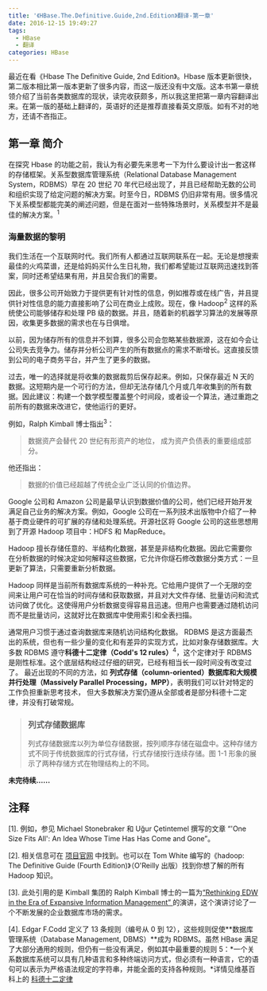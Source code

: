 ```yaml
---
title: '《HBase.The.Definitive.Guide,2nd.Edition》翻译-第一章'
date: 2016-12-15 19:49:27
tags:
  - HBase
  - 翻译
categories: HBase
---
```


最近在看《Hbase The Definitive Guide, 2nd Edition》。Hbase 版本更新很快，第二版本相比第一版本更新了很多内容，而这一版还没有中文版。这本书第一章统领介绍了当前各类数据库的现状，读完收获颇多，所以我这里把第一章内容翻译出来。在第一版的基础上翻译的，英语好的还是推荐直接看英文原版。如有不对的地方，还请不吝指正。

<!-- more -->

## 第一章 简介

在探究 Hbase 的功能之前，我认为有必要先来思考一下为什么要设计出一套这样的存储框架。关系型数据库管理系统（Relational Database Management System，RDBMS）早在 20 世纪 70 年代已经出现了，并且已经帮助无数的公司和组织实现了给定问题的解决方案。时至今日，RDBMS 仍旧非常有用。很多情况下关系模型都能完美的阐述问题，但是在面对一些特殊场景时，关系模型并不是最佳的解决方案。<sup>1</sup>

### 海量数据的黎明

我们生活在一个互联网时代。我们所有人都通过互联网联系在一起。无论是想搜索最佳的火鸡菜谱，还是给妈妈买什么生日礼物，我们都希望能过互联网迅速找到答案，同时还希望结果有用，并且契合我们的需要。

因此，很多公司开始致力于提供更有针对性的信息，例如推荐或在线广告，并且提供针对性信息的能力直接影响了公司在商业上成败。现在，像 Hadoop<sup>2</sup> 这样的系统使公司能够储存和处理 PB 级的数据。并且，随着新的机器学习算法的发展等原因，收集更多数据的需求也在与日俱增。

以前，因为储存所有的信息并不划算，很多公司会忽略某些数据源，这在如今会让公司失去竞争力。储存并分析公司产生的所有数据点的需求不断增长。这直接反馈到公司的电子商务平台，并产生了更多的数据。

过去，唯一的选择就是将收集的数据裁剪后保存起来。例如，只保存最近 N 天的数据。这短期内是一个可行的方法，但却无法存储几个月或几年收集到的所有数据。因此建议：构建一个数学模型覆盖整个时间段，或者设一个算法，通过重跑之前所有的数据来改进它，使他运行的更好。

例如，Ralph Kimball 博士指出<sup>3</sup>：

> 数据资产会替代 20 世纪有形资产的地位， 成为资产负债表的重要组成部分。

他还指出：

> 数据的价值已经超越了传统企业广泛认同的价值边界。

Google 公司和 Amazon 公司是最早认识到数据价值的公司，他们已经开始开发满足自己业务的解决方案。例如，Google 公司在一系列技术出版物中介绍了一种基于商业硬件的可扩展的存储和处理系统。开源社区将 Google 公司的这些思想用到了开源 Hadoop 项目中：HDFS 和 MapReduce。

Hadoop 擅长存储任意的、半结构化数据，甚至是非结构化数据。因此它需要你在分析数据的时候决定如何解释这些数据，它允许你燧石修改数据分类方式：一旦更新了算法，只需要重新分析数据。

Hadoop 同样是当前所有数据库系统的一种补充。它给用户提供了一个无限的空间来让用户可在恰当的时间存储和获取数据，并且对大文件存储、批量访问和流式访问做了优化。这使得用户分析数据变得容易且迅速。但用户也需要通过随机访问而不是批量访问，这就好比在数据库中使用索引和全表扫描。

通常用户习惯于通过查询数据库来随机访问结构化数据。 RDBMS 是这方面最杰出的系统，但也有一些少量的变化和有差异的实现方式，比如对象存储数据库。大多数 RDBMS 遵守**科德十二定律（Codd's 12 rules）**<sup>4</sup>，这个定律对于 RDBMS 是刚性标准。这个底层结构经过仔细的研究，已经有相当长一段时间没有改变过了。 最近出现的不同的方法，如 **列式存储（column-oriented）**数据库和**大规模并行处理（Massively Parallel Processing，MPP）**，表明我们可以针对特定的工作负担重新思考技术， 但大多数解决方案仍遵从全部或者是部分科德十二定律，并没有打破常规。

> ### 列式存储数据库
> 列式存储数据库以列为单位存储数据，按列顺序存储在磁盘中。这种存储方式不同于传统数据库的行式存储，行式存储按行连续存储。图 1-1 形象的展示了两种存储方式在物理结构上的不同。

**未完待续……**

## 注释

[1]. 例如，参见 Michael Stonebraker 和 Uğur Çetintemel 撰写的文章 “'One Size Fits All': An Idea Whose Time Has Has Come and Gone”。

[2]. 相关信息可在 [项目官网](http://hadoop.apache.org/) 中找到。也可以在 Tom White 编写的《hadoop: The Definitive Guide (Fourth Edition)》（O'Reilly 出版）找到你想了解的所有 Hadoop 知识。

[3]. 此处引用的是 Kimball 集团的 Ralph Kimball 博士的一篇为[“Rethinking EDW in the Era of Expansive Information Management” ](https://www.informatica.com/campaigns/rethink_edw_kimball.pdf)的演讲，这个演讲讨论了一个不断发展的企业数据库市场的需求。

[4]. Edgar F.Codd 定义了 13 条规则（编号从 0 到 12），这些规则促使**数据库管理系统（Database Management, DBMS）**成为 RDBMS。虽然 HBase 满足了大部分通用的规则，但仍有一些没有满足，例如其中最重要的规则 5：*一个关系数据库系统可以具有几种语言和多种终端访问方式，但必须有一种语言，它的语句可以表示为严格语法规定的字符串，并能全面的支持各种规则。*详情见维基百科上的 [科德十二定律](https://zh.wikipedia.org/zh-hans/科德十二定律)
